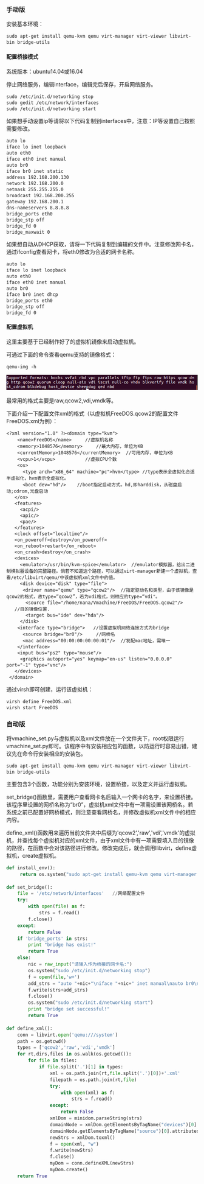 ### 手动版

安装基本环境：

```
sudo apt-get install qemu-kvm qemu virt-manager virt-viewer libvirt-bin bridge-utils
```

#### 配置桥接模式

系统版本：ubuntu14.04或16.04

停止网络服务，编辑interface，编辑完后保存，开启网络服务。

```
sudo /etc/init.d/networking stop
sudo gedit /etc/network/interfaces
sudo /etc/init.d/networking start
```

如果想手动设置ip等请将以下代码复制到interfaces中，注意：IP等设置自己按照需要修改。

```
auto lo
iface lo inet loopback
auto eth0
iface eth0 inet manual
auto br0
iface br0 inet static
address 192.168.200.130
network 192.168.200.0
netmask 255.255.255.0
broadcast 192.168.200.255
gateway 192.168.200.1
dns-nameservers 8.8.8.8
bridge_ports eth0
bridge_stp off
bridge_fd 0
bridge_maxwait 0
```

如果想自动从DHCP获取，请将一下代码复制到编辑的文件中。注意修改网卡名，通过ifconfig查看网卡，将eth0修改为合适的网卡名称。

```
auto lo
iface lo inet loopback
auto eth0
iface eth0 inet manual
auto br0
iface br0 inet dhcp
bridge_ports eth0
bridge_stp off
bridge_fd 0
```

#### 配置虚拟机

这里主要基于已经制作好了的虚拟机镜像来启动虚拟机。

可通过下面的命令查看qemu支持的镜像格式：

```
qemu-img -h
```

![格式](./格式.png)

最常用的格式主要是raw,qcow2,vdi,vmdk等。

下面介绍一下配置文件xml的格式（以虚拟机FreeDOS.qcow2的配置文件FreeDOS.xml为例）：

```
<?xml version="1.0" ?><domain type="kvm">
    <name>FreeDOS</name>     //虚拟机名称                
    <memory>1048576</memory>     //最大内存，单位为KB            
    <currentMemory>1048576</currentMemory>  //可用内存，单位为KB  
    <vcpu>1</vcpu>           //虚拟CPU个数                          
    <os>
      <type arch="x86_64" machine="pc">hvm</type> //type表示全虚拟化合适半虚拟化，hvm表示全虚拟化。
      <boot dev="hd"/>    //boot指定启动方式。hd,即harddisk，从磁盘启动;cdrom,光盘启动
   </os>
   <features>
     <acpi/>
     <apic/>
     <pae/>
   </features>
   <clock offset="localtime"/>
   <on_poweroff>destroy</on_poweroff>  
   <on_reboot>restart</on_reboot>   
   <on_crash>destroy</on_crash>
   <devices>
     <emulator>/usr/bin/kvm-spice</emulator>  //emulator模拟器，给出二进制模拟器设备的完整路径。倘若不知道这个路径，可以通过virt-manager新建一个虚拟机，查看/etc/libvirt/qemu/中该虚拟机xml文件中的值。
     <disk device="disk" type="file">
      <driver name="qemu" type="qcow2"/>  //指定驱动名和类型，由于该镜像是qcow2的格式，故type=“qcow2”，若为vdi格式，则相应的type=“vdi"。
       <source file="/home/nana/Vmachine/FreeDOS/FreeDOS.qcow2"/> 
   //目的镜像位置.
       <target bus="ide" dev="hda"/>
     </disk>
    <interface type="bridge">   //设置虚拟机网络连接方式为bridge  
      <source bridge="br0"/>     //网桥名
      <mac address="00:00:00:00:00:01"/>  //发配mac地址，需唯一
    </interface>
    <input bus="ps2" type="mouse"/>
     <graphics autoport="yes" keymap="en-us" listen="0.0.0.0" port="-1" type="vnc"/>
   </devices>
 </domain>
```

通过virsh即可创建，运行该虚拟机：

```
virsh define FreeDOS.xml
virsh start FreeDOS
```

### 自动版

将vmachine_set.py与虚拟机以及xml文件放在一个文件夹下，root权限运行vmachine_set.py即可。该程序中有安装相应包的函数，以防运行时容易出错，建议先在命令行安装相应的安装包。

```
sudo apt-get install qemu-kvm qemu virt-manager virt-viewer libvirt-bin bridge-utils
```
主要包含3个函数，功能分别为安装环境，设置桥接，以及定义并运行虚拟机。

set_bridge()函数里，需要用户查看网卡名后输入一个网卡的名字，来设置桥接。该程序里设置的网桥名称为“br0”，虚拟机xml文件中有一项需设置该网桥名。若系统之前已配置好网桥模式，则注意查看网桥名，并修改虚拟机xml文件中的相应内容。

define_xml()函数用来遍历当前文件夹中后缀为'qcow2','raw','vdi','vmdk'的虚拟机，并查找每个虚拟机对应的xml文件，由于xml文件中有一项需要填入目的镜像的路径，在函数中会对该路径进行修改。修改完成后，就会调用llibvirt，define虚拟机，create虚拟机。

```python
def install_env():
	 return os.system("sudo apt-get install qemu-kvm qemu virt-manager virt-viewer libvirt-bin bridge-utils")
		
def set_bridge():
	file = '/etc/network/interfaces'   //网络配置文件
	try:
		with open(file) as f:
			strs = f.read()
		f.close()
	except:
		return False
	if 'bridge_ports' in strs:
		print "bridge has exist!"
		return True
	else:
		nic = raw_input("请输入作为桥接的网卡名:")
		os.system("sudo /etc/init.d/networking stop")
		f = open(file,'w+')
		add_strs = "auto "+nic+"\niface "+nic+" inet manual\nauto br0\niface br0 inet dhcp\nbridge_ports "+nic+"\nbridge_stp off\nbridge_fd 0"
		f.write(strs+add_strs)
		f.close()
		os.system("sudo /etc/init.d/networking start")
		print "bridge set successful!"
		return True

def define_xml():
	conn = libvirt.open('qemu:///system')
	path = os.getcwd()
	types = ['qcow2','raw','vdi','vmdk']
	for rt,dirs,files in os.walk(os.getcwd()):
		for file in files:
			if file.split('.')[1] in types:
				xml = os.path.join(rt,file.split('.')[0])+'.xml'
				filepath = os.path.join(rt,file)
				try:
					with open(xml) as f:
						strs = f.read()
				except:
					return False
				xmlDom = minidom.parseString(strs)
				domainNode = xmlDom.getElementsByTagName("devices")[0]
				domainNode.getElementsByTagName("source")[0].attributes['file'].value = filepath
				newStrs = xmlDom.toxml()
				f = open(xml, "w")
				f.write(newStrs)
				f.close()
				myDom = conn.defineXML(newStrs)
				myDom.create()
	return True
```

